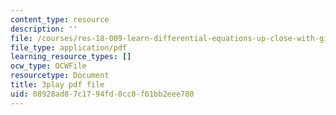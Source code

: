 ```yaml
---
content_type: resource
description: ''
file: /courses/res-18-009-learn-differential-equations-up-close-with-gilbert-strang-and-cleve-moler-fall-2015/08928ad87c1794fd8cc0f61bb2eee780_0r2L3wTqkBc.pdf
file_type: application/pdf
learning_resource_types: []
ocw_type: OCWFile
resourcetype: Document
title: 3play pdf file
uid: 08928ad8-7c17-94fd-8cc0-f61bb2eee780
---
```

